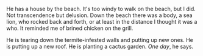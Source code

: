 He has a house by the beach. It's too windy to walk on the beach, but I did. Not transcendence but delusion. Down the beach there was a body, a sea lion, who rocked back and forth, or at least in the distance I thought it was a who. It reminded me of brined chicken on the grill.

He is tearing down the termite-infested walls and putting up new ones. He is putting up a new roof. He is planting a cactus garden. *One day*, he says.
